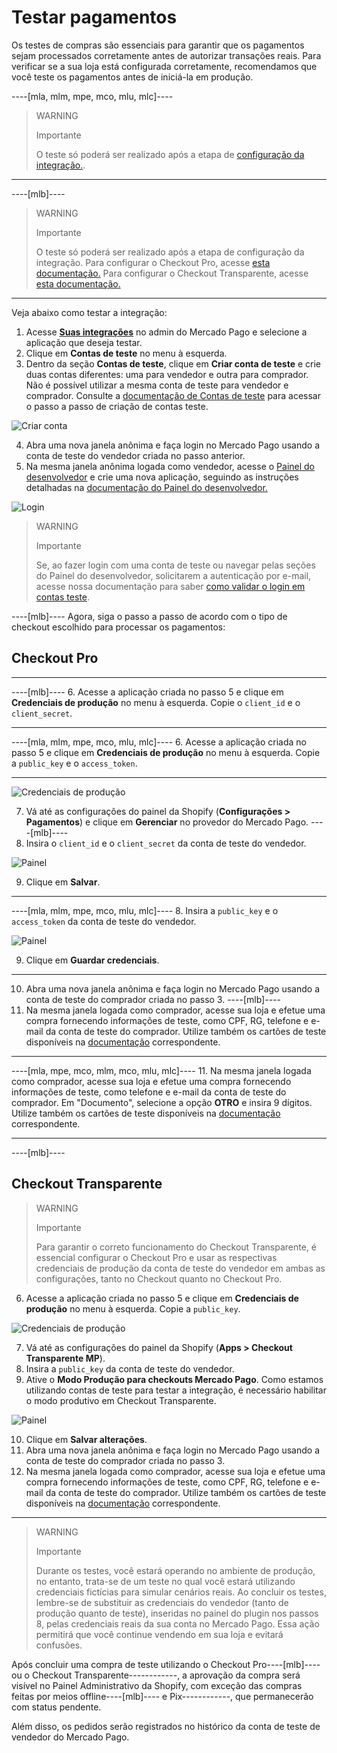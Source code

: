 # Testar pagamentos

Os testes de compras são essenciais para garantir que os pagamentos sejam processados corretamente antes de autorizar transações reais. Para verificar se a sua loja está configurada corretamente, recomendamos que você teste os pagamentos antes de iniciá-la em produção. 

----[mla, mlm, mpe, mco, mlu, mlc]----
> WARNING
> 
> Importante
>
> O teste só poderá ser realizado após a etapa de [configuração da integração.](/developers/pt/docs/shopify/integration-configuration/checkout-pro).

------------
----[mlb]----
> WARNING
> 
> Importante
>
> O teste só poderá ser realizado após a etapa de configuração da integração. Para configurar o Checkout Pro, acesse [esta documentação.](/developers/pt/docs/shopify/integration-configuration/checkout-pro) Para configurar o Checkout Transparente, acesse [esta documentação.](/developers/pt/docs/shopify/integration-configuration/checkout-transparente)

------------
Veja abaixo como testar a integração:

1. Acesse **[Suas integrações](https://www.mercadopago[FAKER][URL][DOMAIN]/developers/panel/app)** no admin do Mercado Pago e selecione a aplicação que deseja testar. 
2. Clique em **Contas de teste** no menu à esquerda.
3. Dentro da seção **Contas de teste**, clique em **Criar conta de teste** e crie duas contas diferentes: uma para vendedor e outra para comprador. Não é possível utilizar a mesma conta de teste para vendedor e comprador. Consulte a [documentação de Contas de teste](/developers/pt/docs/shopify/additional-content/your-integrations/test/accounts) para acessar o passo a passo de criação de contas teste.

![Criar conta](/images/shopify/test-create-account.gif)

4. Abra uma nova janela anônima e faça login no Mercado Pago usando a conta de teste do vendedor criada no passo anterior.
5. Na mesma janela anônima logada como vendedor, acesse o [Painel do desenvolvedor](https://www.mercadopago[FAKER][URL][DOMAIN]/developers/panel/app) e crie uma nova aplicação, seguindo as instruções detalhadas na [documentação do Painel do desenvolvedor.](/developers/pt/docs/shopify/additional-content/your-integrations/dashboard)

![Login](/images/shopify/test-login.gif)

> WARNING
>
> Importante
>
> Se, ao fazer login com uma conta de teste ou navegar pelas seções do Painel do desenvolvedor, solicitarem a autenticação por e-mail, acesse nossa documentação para saber [como validar o login em contas teste](/developers/pt/docs/adobe-commerce/additional-content/your-integrations/test/accounts#bookmark_validar_login_com_usuarios_teste). 

----[mlb]----
Agora, siga o passo a passo de acordo com o tipo de checkout escolhido para processar os pagamentos:
## Checkout Pro
------------
----[mlb]----
6. Acesse a aplicação criada no passo 5 e clique em **Credenciais de produção** no menu à esquerda. Copie o `client_id` e o `client_secret`.

------------
----[mla, mlm, mpe, mco, mlu, mlc]----
6. Acesse a aplicação criada no passo 5 e clique em **Credenciais de produção** no menu à esquerda. Copie a `public_key` e o `access_token`.

------------
![Credenciais de produção](/images/shopify/test-prod-credentials.png)

7. Vá até as configurações do painel da Shopify (**Configurações > Pagamentos**) e clique em **Gerenciar** no provedor do Mercado Pago.
----[mlb]----
8. Insira o `client_id` e o `client_secret` da conta de teste do vendedor.

![Painel](/images/shopify/test-pro-shopify.png)

9. Clique em **Salvar**.

------------
----[mla, mlm, mpe, mco, mlu, mlc]----
8. Insira a `public_key` e o `access_token` da conta de teste do vendedor.

![Painel](/images/shopify/test-pro-shopify-es-all.jpg)

9. Clique em **Guardar credenciais**.

------------
10. Abra uma nova janela anônima e faça login no Mercado Pago usando a conta de teste do comprador criada no passo 3.
----[mlb]----
11. Na mesma janela logada como comprador, acesse sua loja e efetue uma compra fornecendo informações de teste, como CPF, RG, telefone e e-mail da conta de teste do comprador. Utilize também os cartões de teste disponíveis na [documentação](/developers/pt/docs/shopiy/additional-content/your-integrations/test/cards) correspondente.

------------
----[mla, mpe, mco, mlm, mco, mlu, mlc]----
11. Na mesma janela logada como comprador, acesse sua loja e efetue uma compra fornecendo informações de teste, como telefone e e-mail da conta de teste do comprador. Em "Documento", selecione a opção **OTRO** e insira 9 dígitos. Utilize também os cartões de teste disponíveis na [documentação](/developers/pt/docs/shopify/additional-content/your-integrations/test/cards) correspondente.

------------
----[mlb]----
## Checkout Transparente

> WARNING
>
> Importante
>
> Para garantir o correto funcionamento do Checkout Transparente, é essencial configurar o Checkout Pro e usar as respectivas credenciais de produção da conta de teste do vendedor em ambas as configurações, tanto no Checkout quanto no Checkout Pro.

6. Acesse a aplicação criada no passo 5 e clique em **Credenciais de produção** no menu à esquerda. Copie a `public_key`.

![Credenciais de produção](/images/shopify/test-prod-credentials.png)

7. Vá até as configurações do painel da Shopify (**Apps > Checkout Transparente MP**).
8. Insira a `public_key` da conta de teste do vendedor.
9. Ative o **Modo Produção para checkouts Mercado Pago**. Como estamos utilizando contas de teste para testar a integração, é necessário habilitar o modo produtivo em Checkout Transparente.

![Painel](/images/shopify/test-api-shopify.png)

10. Clique em **Salvar alterações**.
11. Abra uma nova janela anônima e faça login no Mercado Pago usando a conta de teste do comprador criada no passo 3.
12. Na mesma janela logada como comprador, acesse sua loja e efetue uma compra fornecendo informações de teste, como CPF, RG, telefone e e-mail da conta de teste do comprador. Utilize também os cartões de teste disponíveis na [documentação](/developers/pt/docs/shopify/additional-content/your-integrations/test/cards) correspondente.

------------

> WARNING
> 
> Importante
>
> Durante os testes, você estará operando no ambiente de produção, no entanto, trata-se de um teste no qual você estará utilizando credenciais fictícias para simular cenários reais. Ao concluir os testes, lembre-se de substituir as credenciais do vendedor (tanto de produção quanto de teste), inseridas no painel do plugin nos passos 8, pelas credenciais reais da sua conta no Mercado Pago. Essa ação permitirá que você continue vendendo em sua loja e evitará confusões.

Após concluir uma compra de teste utilizando o Checkout Pro----[mlb]---- ou o Checkout Transparente------------, a aprovação da compra será visível no Painel Administrativo da Shopify, com exceção das compras feitas por meios offline----[mlb]---- e Pix------------, que permanecerão com status pendente.

Além disso, os pedidos serão registrados no histórico da conta de teste de vendedor do Mercado Pago.